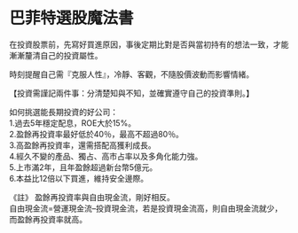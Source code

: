 # 巴菲特選股魔法書


在投資股票前，先寫好買進原因，事後定期比對是否與當初持有的想法一致，才能漸漸釐清自己的投資屬性。

時刻提醒自己需『克服人性』，冷靜、客觀，不隨股價波動而影響情緒。

【投資需謹記兩件事：分清楚知與不知，並確實遵守自己的投資準則。】

如何挑選能長期投資的好公司：<br>
1.過去5年穩定配息，ROE大於15%。<br>
2.盈餘再投資率最好低於40％，最高不超過80％。<br>
3.高盈餘再投資率，還需搭配高獲利成長。<br>
4.經久不變的產品、獨占、高市占率以及多角化能力強。<br>
5.上市滿2年，且年盈餘超過新台幣5億元。<br>
6.本益比12倍以下買進，維持安全邊際。<br>

《註》
盈餘再投資率與自由現金流，剛好相反。<br>
自由現金流=營運現金流–投資現金流，若是投資現金流高，則自由現金流就少，而盈餘再投資率就高。<br>
